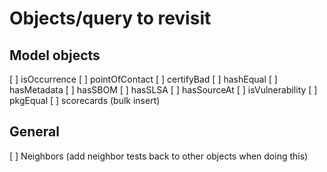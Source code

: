 # Objects/query to revisit

## Model objects

[ ] isOccurrence
[ ] pointOfContact
[ ] certifyBad
[ ] hashEqual
[ ] hasMetadata
[ ] hasSBOM
[ ] hasSLSA
[ ] hasSourceAt
[ ] isVulnerability
[ ] pkgEqual
[ ] scorecards (bulk insert)

## General

[ ] Neighbors (add neighbor tests back to other objects when doing this)
